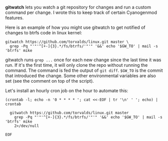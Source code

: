 **gitwatch** lets you watch a git repository for changes and run a
custom command per change. I wrote this to keep track of certain
Cyanogenmod features.

Here is an example of how you might use gitwatch to get notified of
changes to btrfs code in linux kernel:

    gitwatch https://github.com/torvalds/linux.git master \
      grep -Pq "'"'^[+-]{3}.*/fs/btrfs/'"'" '&&' echo '$GW_TO' | mail -s 'btrfs' mike

gitwatch runs `grep ...` once for each new change since the last time it
was run. If it's the first time, it will only clone the repo without
running the command. The command is fed the output of `git diff`.
`$GW_TO` is the commit that introduced the change. Some other
environmental variables are also set (see the comment on top of the
script).

Let's install an hourly cron job on the hour to automate this:

    (crontab -l; echo -n '0 * * * * '; cat <<-EOF | tr '\n' ' '; echo) | crontab

      gitwatch https://github.com/torvalds/linux.git master 
        grep -Pq "'"'^[+-]{3}.*/fs/btrfs/'"'" '&&' echo '$GW_TO' | mail -s 'btrfs' mike
        2>/dev/null

    EOF
